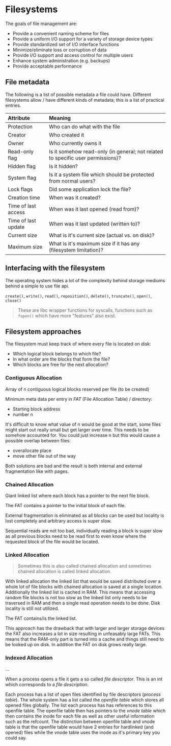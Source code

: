 # Filesystems

The goals of file management are:
- Provide a convenient naming scheme for files
- Provide a uniform I/O support for a variety of storage device types
- Provide standardized set of I/O interface functions
- Minimize/eliminate loss or corruption of data
- Provide I/O support and access control for multiple users
- Enhance system administration (e.g. backups)
- Provide acceptable performance

## File metadata

The following is a list of possible metadata a file could have.
Different filesystems allow / have different kinds of metadata; this is a list of practical entries.

| Attribute           | Meaning                                |
| :------------------ | :------------------------------------- |
| Protection          | Who can do what with the file          |
| Creator             | Who created it                         |
| Owner               | Who currently owns it                  |
| Read-only flag      | Is it somehow read-only (in general; not related to specific user permissions)? |
| Hidden flag         | Is it hidden?                          |
| System flag         | Is it a system file which should be protected from normal users? |
| Lock flags          | Did some application lock the file?    |
| Creation time       | When was it created?                   |
| Time of last access | When was it last opened (read from)?   |
| Time of last update | When was it last updated (written to)? |
| Current size        | What is it's current size (actual vs. on disk)? |
| Maximum size        | What is it's maximum size if it has any (filesystem limitation)? |


## Interfacing with the filesystem

The operating system hides a lot of the complexity behind storage mediums behind a simple to use file api.

`create()`, `write()`, `read()`, `reposition()`, `delete()`, `truncate()`, `open()`, `close()`

> These are libc wrapper functions for syscalls, functions such as `fopen()` which have more "features" also exist.

## Filesystem approaches

The filesystem must keep track of where every file is located on disk:
- Which logical block belongs to which file?
- In what order are the blocks that form the file?
- Which blocks are free for the next allocation?

### Contiguous Allocation

Array of n contiguous logical blocks reserved per file (to be created)

Minimum meta data per entry in *FAT* (File Allocation Table) / directory:
- Starting block address
- number n

It's difficult to know what value of n would be good at the start, some files might start out really small but get larger over time.
This needs to be somehow accounted for.
You could just increase n but this would cause a possible overlap between files:
- overallocate place
- move other file out of the way

Both solutions are bad and the result is both internal and external fragmentation like with pages.


### Chained Allocation

Giant linked list where each block has a pointer to the next file block.

The FAT contains a pointer to the initial block of each file.

External fragmentation is eliminated as all blocks can be used but locality is lost completely and arbitrary access is super slow.

Sequential reads are not too bad, individually reading a block is super slow as all previous blocks need to be read first to even know where the requested block of the file would be located.


### Linked Allocation

> Sometimes this is also called chained allocation and sometimes chained allocation is called linked allocation.

With linked allocation the linked list that would be saved distributed over a whole lot of file blocks with chained allocation is saved at a single location.
Additionally the linked list is cached in RAM.
This means that accessing random file blocks is not too slow as the linked list only needs to be traversed in RAM and then a single read operation needs to be done.
Disk locality is still not utilized.

The FAT contains/is the linked list.

This approach has the drawback that with larger and larger storage devices the FAT also increases a lot in size resulting in unfeasably large FATs.
This means that the RAM-only part is turned into a cache and things still need to be looked up on disk.
In addition the FAT on disk grows really large.

### Indexed Allocation

...


When a process opens a file it gets a so called *file descriptor*.
This is an int which corresponds to a *file description*.

Each process has a list of open files identified by file descriptors (*process table*).
The whole system has a list called the *openfile table* which stores all opened files globally.
The list each process has has references to this openfile table.
The openfile table then has pointers to the *vnode table* which then contains the inode for each file as well as other useful information such as the refcount.
The distinction between openfile table and vnode table is that the openfile table would have 2 entries for hardlinked (and opened) files while the vnode table uses the inode as it's primary key you could say.

